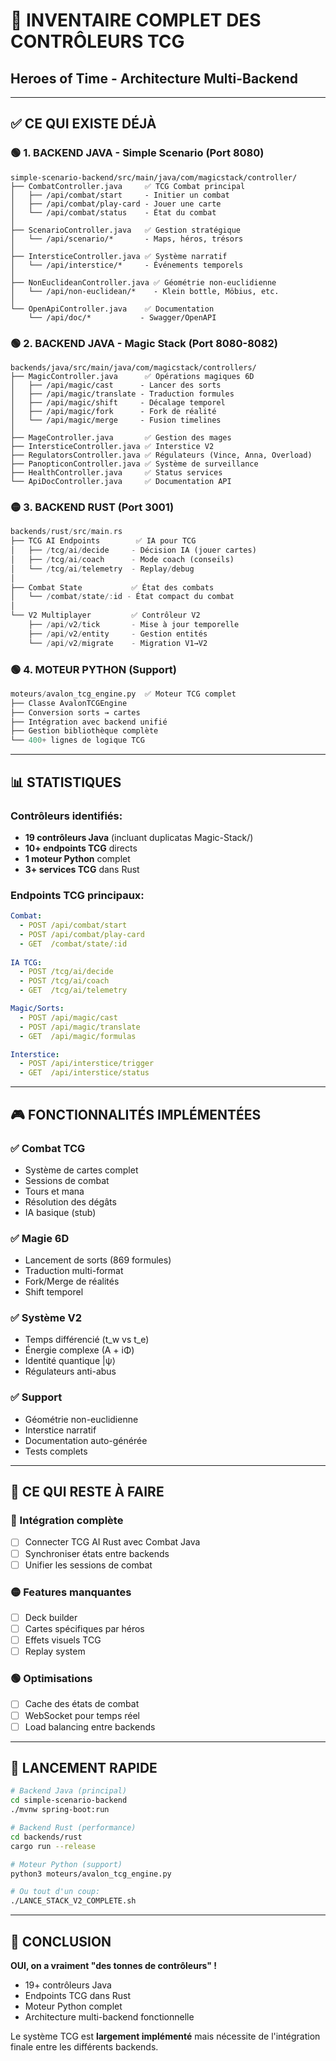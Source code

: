 # 🎴 INVENTAIRE COMPLET DES CONTRÔLEURS TCG
## Heroes of Time - Architecture Multi-Backend

---

## ✅ **CE QUI EXISTE DÉJÀ**

### 🟢 **1. BACKEND JAVA - Simple Scenario** (Port 8080)
```
simple-scenario-backend/src/main/java/com/magicstack/controller/
├── CombatController.java     ✅ TCG Combat principal
│   ├── /api/combat/start     - Initier un combat
│   ├── /api/combat/play-card - Jouer une carte
│   └── /api/combat/status    - État du combat
│
├── ScenarioController.java   ✅ Gestion stratégique
│   └── /api/scenario/*       - Maps, héros, trésors
│
├── IntersticeController.java ✅ Système narratif
│   └── /api/interstice/*     - Événements temporels
│
├── NonEuclideanController.java ✅ Géométrie non-euclidienne
│   └── /api/non-euclidean/*    - Klein bottle, Möbius, etc.
│
└── OpenApiController.java    ✅ Documentation
    └── /api/doc/*           - Swagger/OpenAPI
```

### 🟢 **2. BACKEND JAVA - Magic Stack** (Port 8080-8082)
```
backends/java/src/main/java/com/magicstack/controllers/
├── MagicController.java      ✅ Opérations magiques 6D
│   ├── /api/magic/cast      - Lancer des sorts
│   ├── /api/magic/translate - Traduction formules
│   ├── /api/magic/shift     - Décalage temporel
│   ├── /api/magic/fork      - Fork de réalité
│   └── /api/magic/merge     - Fusion timelines
│
├── MageController.java       ✅ Gestion des mages
├── IntersticeController.java ✅ Interstice V2
├── RegulatorsController.java ✅ Régulateurs (Vince, Anna, Overload)
├── PanopticonController.java ✅ Système de surveillance
├── HealthController.java     ✅ Status services
└── ApiDocController.java     ✅ Documentation API
```

### 🟡 **3. BACKEND RUST** (Port 3001)
```rust
backends/rust/src/main.rs
├── TCG AI Endpoints        ✅ IA pour TCG
│   ├── /tcg/ai/decide     - Décision IA (jouer cartes)
│   ├── /tcg/ai/coach      - Mode coach (conseils)
│   └── /tcg/ai/telemetry  - Replay/debug
│
├── Combat State           ✅ État des combats
│   └── /combat/state/:id - État compact du combat
│
└── V2 Multiplayer         ✅ Contrôleur V2
    ├── /api/v2/tick       - Mise à jour temporelle
    ├── /api/v2/entity     - Gestion entités
    └── /api/v2/migrate    - Migration V1→V2
```

### 🟢 **4. MOTEUR PYTHON** (Support)
```python
moteurs/avalon_tcg_engine.py  ✅ Moteur TCG complet
├── Classe AvalonTCGEngine
├── Conversion sorts → cartes
├── Intégration avec backend unifié
├── Gestion bibliothèque complète
└── 400+ lignes de logique TCG
```

---

## 📊 **STATISTIQUES**

### Contrôleurs identifiés:
- **19 contrôleurs Java** (incluant duplicatas Magic-Stack/)
- **10+ endpoints TCG** directs
- **1 moteur Python** complet
- **3+ services TCG** dans Rust

### Endpoints TCG principaux:
```yaml
Combat:
  - POST /api/combat/start
  - POST /api/combat/play-card
  - GET  /combat/state/:id
  
IA TCG:
  - POST /tcg/ai/decide
  - POST /tcg/ai/coach
  - GET  /tcg/ai/telemetry

Magic/Sorts:
  - POST /api/magic/cast
  - POST /api/magic/translate
  - GET  /api/magic/formulas

Interstice:
  - POST /api/interstice/trigger
  - GET  /api/interstice/status
```

---

## 🎮 **FONCTIONNALITÉS IMPLÉMENTÉES**

### ✅ Combat TCG
- Système de cartes complet
- Sessions de combat
- Tours et mana
- Résolution des dégâts
- IA basique (stub)

### ✅ Magie 6D
- Lancement de sorts (869 formules)
- Traduction multi-format
- Fork/Merge de réalités
- Shift temporel

### ✅ Système V2
- Temps différencié (t_w vs t_e)
- Énergie complexe (A + iΦ)
- Identité quantique |ψ⟩
- Régulateurs anti-abus

### ✅ Support
- Géométrie non-euclidienne
- Interstice narratif
- Documentation auto-générée
- Tests complets

---

## 🔄 **CE QUI RESTE À FAIRE**

### 🔴 Intégration complète
- [ ] Connecter TCG AI Rust avec Combat Java
- [ ] Synchroniser états entre backends
- [ ] Unifier les sessions de combat

### 🟡 Features manquantes
- [ ] Deck builder
- [ ] Cartes spécifiques par héros
- [ ] Effets visuels TCG
- [ ] Replay system

### 🟢 Optimisations
- [ ] Cache des états de combat
- [ ] WebSocket pour temps réel
- [ ] Load balancing entre backends

---

## 🚀 **LANCEMENT RAPIDE**

```bash
# Backend Java (principal)
cd simple-scenario-backend
./mvnw spring-boot:run

# Backend Rust (performance)
cd backends/rust
cargo run --release

# Moteur Python (support)
python3 moteurs/avalon_tcg_engine.py

# Ou tout d'un coup:
./LANCE_STACK_V2_COMPLETE.sh
```

---

## 📝 **CONCLUSION**

**OUI, on a vraiment "des tonnes de contrôleurs" !**
- 19+ contrôleurs Java
- Endpoints TCG dans Rust
- Moteur Python complet
- Architecture multi-backend fonctionnelle

Le système TCG est **largement implémenté** mais nécessite de l'intégration finale entre les différents backends.
